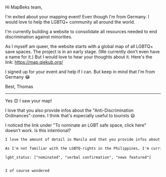 Hi MapBeks team,

I'm exited about your mapping event!
Even though I'm from Germany. I would love to help the LGBTQ+ community all around the world.

I'm currently building a website to consolidate all resources needed to end discrimination against minorities.

As I myself am queer, the website starts with a global map of all LGBTQ+ save spaces. The project is in an early stage. (We currently don't even have a name for it.) But I would love to hear your thoughts about it.
Here's the link: https://map.qiekub.org/

I signed up for your event and help if I can. But keep in mind that I'm from Germany 😂

Best,
Thomas



---

Yes 😊 I saw your map!

I love that you also provide infos about the "Anti-Discrimination Ordinances"-zones.
I think that's especially useful to tourists 😃

I noticed the link under "To nominate an LGBT safe space, click here" doesn't work. Is this intentional?

``` txt
I love the amount of detail in Manila and that you provide infos about the zones.

As I'm not familiar with the LGBTQ-rights in the Philippines, I'm currious  

lgbt_status: ["nominated", "verbal confirmation", "news featured"]


I of course wondered 
```

